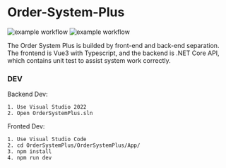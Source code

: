 # Order-System-Plus
![example workflow](https://github.com/yuhsiang237/Order-System-Plus/actions/workflows/dotnet-build.yml/badge.svg)
![example workflow](https://github.com/yuhsiang237/Order-System-Plus/actions/workflows/node.js-build.yml/badge.svg)

The Order System Plus is builded by front-end and back-end separation. The frontend is Vue3 with Typescript, and the backend is .NET Core API, which contains unit test to assist system work correctly.

### DEV 
Backend Dev:
```
1. Use Visual Studio 2022 
2. Open OrderSystemPlus.sln
```


Fronted Dev:
```
1. Use Visual Studio Code
2. cd OrderSystemPlus/OrderSystemPlus/App/
3. npm install
4. npm run dev
```
